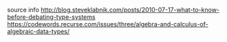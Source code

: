 
source info
  http://blog.steveklabnik.com/posts/2010-07-17-what-to-know-before-debating-type-systems
  https://codewords.recurse.com/issues/three/algebra-and-calculus-of-algebraic-data-types/
